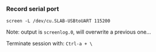 ### Record serial port
```
screen -L /dev/cu.SLAB-USBtoUART 115200
```
Note: output is `screenlog.0`, will overwrite a previous one...

Terminate session with: `Ctrl-a + \`

